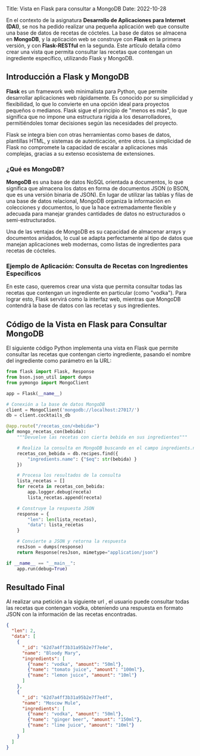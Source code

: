 Title: Vista en Flask para consultar a MongoDB
Date: 2022-10-28


En el contexto de la asignatura **Desarrollo de Aplicaciones para Internet (DAI)**, se nos ha pedido realizar una pequeña aplicación web que consulte una base de datos de recetas de cócteles. La base de datos se almacena en **MongoDB**, y la aplicación web se construye con **Flask** en la primera versión, y con **Flask-RESTful** en la segunda. Este artículo detalla cómo crear una vista que permita consultar las recetas que contengan un ingrediente específico, utilizando Flask y MongoDB.

## Introducción a Flask y MongoDB

**Flask** es un framework web minimalista para Python, que permite desarrollar aplicaciones web rápidamente. Es conocido por su simplicidad y flexibilidad, lo que lo convierte en una opción ideal para proyectos pequeños o medianos. Flask sigue el principio de "menos es más", lo que significa que no impone una estructura rígida a los desarrolladores, permitiéndoles tomar decisiones según las necesidades del proyecto.

Flask se integra bien con otras herramientas como bases de datos, plantillas HTML, y sistemas de autenticación, entre otros. La simplicidad de Flask no compromete la capacidad de escalar a aplicaciones más complejas, gracias a su extenso ecosistema de extensiones.

### ¿Qué es MongoDB?

**MongoDB** es una base de datos NoSQL orientada a documentos, lo que significa que almacena los datos en forma de documentos JSON (o BSON, que es una versión binaria de JSON). En lugar de utilizar las tablas y filas de una base de datos relacional, MongoDB organiza la información en colecciones y documentos, lo que la hace extremadamente flexible y adecuada para manejar grandes cantidades de datos no estructurados o semi-estructurados.

Una de las ventajas de MongoDB es su capacidad de almacenar arrays y documentos anidados, lo cual se adapta perfectamente al tipo de datos que manejan aplicaciones web modernas, como listas de ingredientes para recetas de cócteles.

### Ejemplo de Aplicación: Consulta de Recetas con Ingredientes Específicos

En este caso, queremos crear una vista que permita consultar todas las recetas que contengan un ingrediente en particular (como "vodka"). Para lograr esto, Flask servirá como la interfaz web, mientras que MongoDB contendrá la base de datos con las recetas y sus ingredientes.

## Código de la Vista en Flask para Consultar MongoDB

El siguiente código Python implementa una vista en Flask que permite consultar las recetas que contengan cierto ingrediente, pasando el nombre del ingrediente como parámetro en la URL:

```python
from flask import Flask, Response
from bson.json_util import dumps
from pymongo import MongoClient

app = Flask(__name__)

# Conexión a la base de datos MongoDB
client = MongoClient('mongodb://localhost:27017/')
db = client.cocktails_db

@app.route("/recetas_con/<bebida>")
def mongo_recetas_con(bebida):
    """Devuelve las recetas con cierta bebida en sus ingredientes"""

    # Realiza la consulta en MongoDB buscando en el campo ingredients.name
    recetas_con_bebida = db.recipes.find({
        "ingredients.name": {"$eq": str(bebida) }
    })

    # Procesa los resultados de la consulta
    lista_recetas = []
    for receta in recetas_con_bebida:
        app.logger.debug(receta)
        lista_recetas.append(receta)

    # Construye la respuesta JSON
    response = {
        "len": len(lista_recetas),
        "data": lista_recetas
    }

    # Convierte a JSON y retorna la respuesta
    resJson = dumps(response)
    return Response(resJson, mimetype="application/json")

if __name__ == "__main__":
    app.run(debug=True)
```


## Resultado Final

Al realizar una petición a la siguiente url [](http://localhost:5000/recetas_con/vodka), el usuario puede consultar todas las recetas que contengan vodka, obteniendo una respuesta en formato JSON con la información de las recetas encontradas.

```json
{
  "len": 2,
  "data": [
    {
      "_id": "62d7a4ff3b31a95b2e7f7e4e",
      "name": "Bloody Mary",
      "ingredients": [
        {"name": "vodka", "amount": "50ml"},
        {"name": "tomato juice", "amount": "100ml"},
        {"name": "lemon juice", "amount": "10ml"}
      ]
    },
    {
      "_id": "62d7a4ff3b31a95b2e7f7e4f",
      "name": "Moscow Mule",
      "ingredients": [
        {"name": "vodka", "amount": "50ml"},
        {"name": "ginger beer", "amount": "150ml"},
        {"name": "lime juice", "amount": "10ml"}
      ]
    }
  ]
}
```